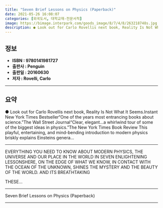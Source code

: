 ```yaml
---
title: "Seven Brief Lessons on Physics (Paperback)"
date: 2021-05-26 16:08:07
categories: [외국도서, 대학교재-전문서적]
image: https://bimage.interpark.com/goods_image/8/7/4/8/263218748s.jpg
description: ● Look out for Carlo Rovellis next book, Reality Is Not What It Seems.Instant New York Times Bestseller“One of the years most entrancing books about science.”T
---
```


## **정보**

- **ISBN : 9780141981727**
- **출판사 : Penguin**
- **출판일 : 20160630**
- **저자 : Rovelli, Carlo**

------



## **요약**

●  Look out for Carlo Rovellis next book, Reality Is Not What It Seems.Instant New York Times Bestseller“One of the years most entrancing books about science.”The Wall Street Journal“Clear, elegant...a whirlwind tour of some of the biggest ideas in physics.”The New York Times Book Review This playful, entertaining, and mind-bending introduction to modern physics briskly explains Einsteins genera...

------

EVERYTHING YOU NEED TO KNOW ABOUT MODERN PHYSICS, THE UNIVERSE AND OUR PLACE IN THE WORLD IN SEVEN ENLIGHTENING LESSONSHERE, ON THE EDGE OF WHAT WE KNOW, IN CONTACT WITH THE OCEAN OF THE UNKNOWN, SHINES THE MYSTERY AND THE BEAUTY OF THE WORLD. AND ITS BREATHTAKING

THESE... 

------


Seven Brief Lessons on Physics (Paperback) 

------


